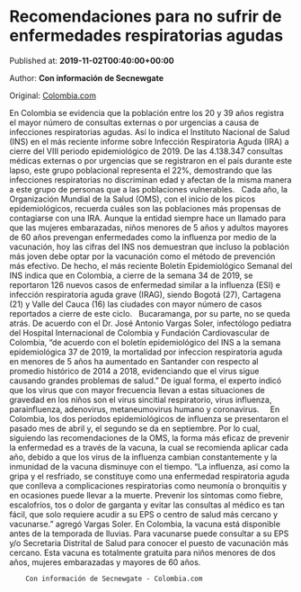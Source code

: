 
# Recomendaciones para no sufrir de enfermedades respiratorias agudas

Published at: **2019-11-02T00:40:00+00:00**

Author: **Con información de Secnewgate**

Original: [Colombia.com](https://www.colombia.com/vida-sana/salud/recomendaciones-para-no-sufrir-de-enfermedades-respiratorias-agudas-246284)

En Colombia se evidencia que la población entre los 20 y 39 años registra el mayor número de consultas externas o por urgencias a causa de infecciones respiratorias agudas. Así lo indica el Instituto Nacional de Salud (INS) en el más reciente informe sobre Infección Respiratoria Aguda (IRA) a cierre del VIII periodo epidemiológico de 2019.
De las 4.138.347 consultas médicas externas o por urgencias que se registraron en el país durante este lapso, este grupo poblacional representa el 22%, demostrando que las infecciones respiratorias no discriminan edad y afectan de la misma manera a este grupo de personas que a las poblaciones vulnerables.
 
Cada año, la Organización Mundial de la Salud (OMS), con el inicio de los picos epidemiológicos, recuerda cuáles son las poblaciones más propensas de contagiarse con una IRA. Aunque la entidad siempre hace un llamado para que las mujeres embarazadas, niños menores de 5 años y adultos mayores de 60 años prevengan enfermedades como la influenza por medio de la vacunación, hoy las cifras del INS nos demuestran que incluso la población más joven debe optar por la vacunación como el método de prevención más efectivo.
De hecho, el más reciente Boletín Epidemiológico Semanal del INS indica que en Colombia, a cierre de la semana 34 de 2019, se reportaron 126 nuevos casos de enfermedad similar a la influenza (ESI) e infección respiratoria aguda grave (IRAG), siendo Bogotá (27), Cartagena (21) y Valle del Cauca (16) las ciudades con mayor número de casos reportados a cierre de este ciclo.
 
Bucaramanga, por su parte, no se queda atrás. De acuerdo con el Dr. José Antonio Vargas Soler, infectólogo pediatra del Hospital Internacional de Colombia y Fundación Cardiovascular de Colombia, “de acuerdo con el boletín epidemiológico del INS a la semana epidemiológica 37 de 2019, la mortalidad por infeccion respiratoria aguda en menores de 5 años ha aumentado en Santander con respecto al promedio histórico de 2014 a 2018, evidenciando que el virus sigue causando grandes problemas de salud.”
De igual forma, el experto indicó que los virus que con mayor frecuencia llevan a estas situaciones de gravedad en los niños son el virus sincitial respiratorio, virus influenza, parainfluenza, adenovirus, metaneumovirus humano y coronavirus.
 
 
En Colombia, los dos períodos epidemiológicos de influenza se presentaron el pasado mes de abril y, el segundo se da en septiembre. Por lo cual, siguiendo las recomendaciones de la OMS, la forma más eficaz de prevenir la enfermedad es a través de la vacuna, la cual se recomienda aplicar cada año, debido a que los virus de la influenza cambian constantemente y la inmunidad de la vacuna disminuye con el tiempo.
“La influenza, así como la gripa y el resfriado, se constituye como una enfermedad respiratoria aguda que conlleva a complicaciones respiratorias como neumonía o bronquitis y en ocasiones puede llevar a la muerte. Prevenir los síntomas como fiebre, escalofríos, tos o dolor de garganta y evitar las consultas al médico es tan fácil, que solo requiere acudir a su EPS o centro de salud más cercano y vacunarse.” agregó Vargas Soler.
En Colombia, la vacuna está disponible antes de la temporada de lluvias. Para vacunarse puede consultar a su EPS y/o Secretaria Distrital de Salud para conocer el puesto de vacunación más cercano. Esta vacuna es totalmente gratuita para niños menores de dos años, mujeres embarazadas y mayores de 60 años.

        Con información de Secnewgate - Colombia.com
      

